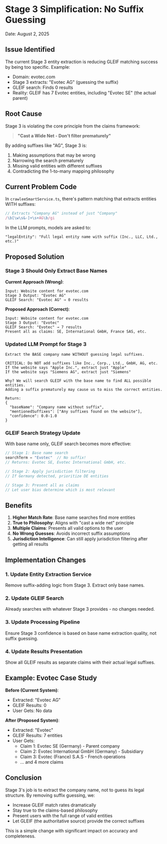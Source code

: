 # Stage 3 Simplification: No Suffix Guessing
Date: August 2, 2025

## Issue Identified

The current Stage 3 entity extraction is reducing GLEIF matching success by being too specific. Example:
- Domain: evotec.com
- Stage 3 extracts: "Evotec AG" (guessing the suffix)
- GLEIF search: Finds 0 results
- Reality: GLEIF has 7 Evotec entities, including "Evotec SE" (the actual parent)

## Root Cause

Stage 3 is violating the core principle from the claims framework:
> **"Cast a Wide Net - Don't filter prematurely"**

By adding suffixes like "AG", Stage 3 is:
1. Making assumptions that may be wrong
2. Narrowing the search prematurely
3. Missing valid entities with different suffixes
4. Contradicting the 1-to-many mapping philosophy

## Current Problem Code

In `crawleeSmartService.ts`, there's pattern matching that extracts entities WITH suffixes:
```typescript
// Extracts "Company AG" instead of just "Company"
/\b[\w\s&-]+\s+AG\b/gi
```

In the LLM prompts, models are asked to:
```
"legalEntity": "Full legal entity name with suffix (Inc., LLC, Ltd., etc.)"
```

## Proposed Solution

### Stage 3 Should Only Extract Base Names

**Current Approach (Wrong)**:
```
Input: Website content for evotec.com
Stage 3 Output: "Evotec AG"
GLEIF Search: "Evotec AG" → 0 results
```

**Proposed Approach (Correct)**:
```
Input: Website content for evotec.com
Stage 3 Output: "Evotec"
GLEIF Search: "Evotec" → 7 results
Present all as claims: SE, International GmbH, France SAS, etc.
```

### Updated LLM Prompt for Stage 3

```
Extract the BASE company name WITHOUT guessing legal suffixes.

CRITICAL: Do NOT add suffixes like Inc., Corp., Ltd., GmbH, AG, etc.
If the website says "Apple Inc.", extract just "Apple"
If the website says "Siemens AG", extract just "Siemens"

Why? We will search GLEIF with the base name to find ALL possible entities.
Adding a suffix prematurely may cause us to miss the correct entities.

Return:
{
  "baseName": "Company name without suffix",
  "mentionedSuffixes": ["Any suffixes found on the website"],
  "confidence": 0.0-1.0
}
```

### GLEIF Search Strategy Update

With base name only, GLEIF search becomes more effective:

```typescript
// Stage 1: Base name search
searchTerm = "Evotec"  // No suffix!
// Returns: Evotec SE, Evotec International GmbH, etc.

// Stage 2: Apply jurisdiction filtering
// If Germany detected, prioritize DE entities

// Stage 3: Present all as claims
// Let user bias determine which is most relevant
```

## Benefits

1. **Higher Match Rate**: Base name searches find more entities
2. **True to Philosophy**: Aligns with "cast a wide net" principle
3. **Multiple Claims**: Presents all valid options to the user
4. **No Wrong Guesses**: Avoids incorrect suffix assumptions
5. **Jurisdiction Intelligence**: Can still apply jurisdiction filtering after getting all results

## Implementation Changes

### 1. Update Entity Extraction Service
Remove suffix-adding logic from Stage 3. Extract only base names.

### 2. Update GLEIF Search
Already searches with whatever Stage 3 provides - no changes needed.

### 3. Update Processing Pipeline
Ensure Stage 3 confidence is based on base name extraction quality, not suffix guessing.

### 4. Update Results Presentation
Show all GLEIF results as separate claims with their actual legal suffixes.

## Example: Evotec Case Study

**Before (Current System)**:
- Extracted: "Evotec AG"
- GLEIF Results: 0
- User Gets: No data

**After (Proposed System)**:
- Extracted: "Evotec"
- GLEIF Results: 7 entities
- User Gets:
  - Claim 1: Evotec SE (Germany) - Parent company
  - Claim 2: Evotec International GmbH (Germany) - Subsidiary
  - Claim 3: Evotec (France) S.A.S - French operations
  - ... and 4 more claims

## Conclusion

Stage 3's job is to extract the company name, not to guess its legal structure. By removing suffix guessing, we:
- Increase GLEIF match rates dramatically
- Stay true to the claims-based philosophy
- Present users with the full range of valid entities
- Let GLEIF (the authoritative source) provide the correct suffixes

This is a simple change with significant impact on accuracy and completeness.